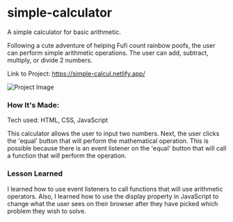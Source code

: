 # simple-calculator
A simple calculator for basic arithmetic. 

Following a cute adventure of helping Fufi count rainbow poofs, the user can perform simple arithmetic operations. The user can add, subtract, multiply, or divide 2 numbers. 

Link to Project: https://simple-calcul.netlify.app/

![Project Image](/pic/simplecal.png)


### How It's Made:

Tech used: HTML, CSS, JavaScript

This calculator allows the user to input two numbers. Next, the user clicks the 'equal' button that will perform the mathematical operation. This is possible because there is an event listener on the 'equal' button that will call a function that will perform the operation. 


### Lesson Learned

I learned how to use event listeners to call functions that will use arithmetic operators. Also, I learned how to use the display property in JavaScript to change what the user sees on their browser after they have picked which problem they wish to solve. 

###
